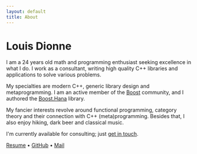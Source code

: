 ```yaml
---
layout: default
title: About
---
```


# Louis Dionne

I am a 24 years old math and programming enthusiast seeking excellence
in what I do. I work as a consultant, writing high quality C++ libraries
and applications to solve various problems.

My specialties are modern C++, generic library design and metaprogramming.
I am an active member of the [Boost][] community, and I authored the
[Boost.Hana][] library.

My fancier interests revolve around functional programming, category
theory and their connection with C++ (meta)programming. Besides that,
I also enjoy hiking, dark beer and classical music.

I'm currently available for consulting; just [get in touch][mail].

[Resume](/resume.pdf) &bull;
[GitHub](http://github.com/ldionne) &bull;
[Mail][mail]


<!-- Links -->
[Boost.Hana]: https://github.com/boostorg/hana
[Boost]: http://www.boost.org
[mail]: mailto:ldionne.2@gmail.com
